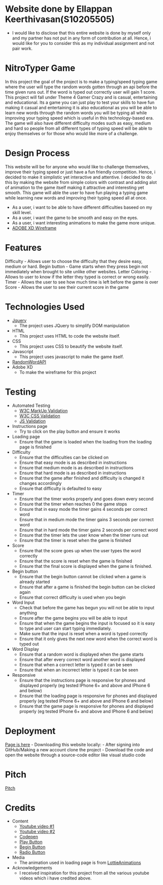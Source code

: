 # Website done by Ellappan Keerthivasan(S10205505)
- I would like to disclose that this entire website is done by myself only and my partner has not put in any form of contribution at all. Hence, i would like for you to consider this as my individual assignment and not pair work.
# NitroTyper Game
In this project the goal of the project is to make a typing/speed typing game where the user will type the random words gotten through an api before the time given runs out. If the word is typed out correctly user will gain 1 score. This project will fall under Theme 4 Gamer Crazy and is casual, entertaining and educational. Its a game you can just play to test your skills to have fun making it casual and entertaining it is also educational as you will be able to learn new words through the random words you will be typing all while improving your typing speed which is useful in this technology-based era. The game will also have different difficulty modes such as easy, medium and hard so people from all different types of typing speed will be able to enjoy themselves or for those who would like more of a challenge.
# Design Process
This website will be for anyone who would like to challenge themselves, improve their typing speed or just have a fun friendly competition. Hence, i decided to make it simplistic yet interactive and attentive. I decided to do this by making the website from simple colors with contrast and adding alot of animation to the game itself making it attractive and interesting yet smooth. This game will able the user to have fun playing a typing game while learning new words and improving their typing speed all at once.
- As a user, i want to be able to have different difficulties baseed on my skill level.
- As a user, i want the game to be smooth and easy on the eyes.
- As a user, i want interesting animations to make the game more unique.
- [ADOBE XD Wireframe](https://xd.adobe.com/view/b9c97b7a-c4ff-4405-ab44-d11395ed72df-ec9a/)
# Features
Difficulty -  Allows user to choose the difficulty that they desire easy, medium or hard.
Begin button - Game starts when they press begin not immediately when brought to site unlike other websites.
Letter Coloring - Allows to user to know if the letter they typed is correct or wrong easily.
Timer - Allows the user to see how much time is left before the game is over
Score - Allows the user to see their current score in the game
# Technologies Used
- [Jquery](https://jquery.com/)
    - The project uses JQuery to simplify DOM manipulation
- HTML
    - This project uses HTML to code the website itself.
- CSS
    - This project uses CSS to beautify the website itself.
- Javascript
    - This project uses javascript to make the game itself.
- [RandomWordAPI](https://random-word-api.herokuapp.com/home)
- Adobe XD
    - To make the wireframe for this project
# Testing
- Automated Testing
    - [W3C MarkUp Validation](https://validator.w3.org)
    - [W3C CSS Validation](https://jigsaw.w3.org/css-validator/)
    - [JS Validation](https://jshint.com/)
- Instructions page
    - Try to click on the play button and ensure it works
- Loading page
    - Ensure that the game is loaded when the loading from the loading page is finished
- Difficulty
    - Ensure that the difficulties can be clicked on
    - Ensure that easy mode is as described in instructions
    - Ensure that medium mode is as described in instructions
    - Ensure that hard mode is as described in instructions
    - Ensure that the game after finished and difficulty is changed it changes accordingly
    - Ensure that difficulty is defaulted to easy
- Timer
    - Ensure that the timer works properly and goes down every second
    - Ensure that the timer when reaches 0 the game stops
    - Ensure that in easy mode the timer gains 4 seconds per correct word
    - Ensure that in medium mode the timer gains 3 seconds per correct word
    - Ensure that in hard mode the timer gains 2 seconds per correct word
    - Ensure that the timer lets the user know when the timer runs out
    - Ensure that the timer is reset when the game is finished
- Score
    - Ensure that the score goes up when the user types the word correctly
    - Ensure that the score is reset when the game is finished
    - Ensure that the final score is displayed when the game is finished.
- Begin button
    - Ensure that the begin button cannot be clicked when a game is already started
    - Ensure that after a game is finished the begin button can be clicked again
    - Ensure that correct difficulty is used when you begin
- Word Input
    - Check that before the game has begun you will not be able to input anything
    - Ensure after the game begins you will be able to input
    - Ensure that when the game begins the input is focused so it is easy to type and user can start typing immediately.
    - Make sure that the input is reset when a word is typed correctly
    - Ensure that it only gives the next new word when the correct word is typed out
- Word Display
    - Ensure that a random word is displayed when the game starts
    - Ensure that after every correct word another word is displayed
    - Ensure that when a correct letter is typed it can be seen
    - Ensure that when an incorrect letter is typed it can be seen
- Responsive
    - Ensure that the instructions page is responsive for phones and displayed properly (eg tested IPhone 6+ and above and IPhone 6 and below)
    - Ensure that the loading page is responsive for phones and displayed properly (eg tested IPhone 6+ and above and IPhone 6 and below)
    - Ensure that the game page is responsive for phones and displayed properly (eg tested IPhone 6+ and above and IPhone 6 and below)
# Deployment
[Page is here](https://supernovav2.github.io/IDAssignment3TypingGame/)
    - Downloading this website locally:
        - After signing into GitHub/Making a new account clone the project
        - Download the code and open the website through a source-code editor like visual studio code
# Pitch
[Pitch](https://drive.google.com/file/d/1_MYyBaQS3opBx5nb5PMNOe58zHJ2xsmZ/view?usp=sharing)
# Credits
- Content
    - [Youtube video #1](https://www.youtube.com/watch?v=R-7eQIHRszQ)
    - [Youtube video #2](https://www.youtube.com/watch?v=Yw-SYSG-028)
    - [Codepen](https://codepen.io/VonHeikemen/pen/yLNzGEo)
    - [Play Button](https://codepen.io/Krar/pen/qYLzXN)
    - [Begin Button](https://www.fabriziovanmarciano.com/button-styles/)
    - [Radio Button](https://markheath.net/post/customize-radio-button-css)
- Media
    - The animation used in loading page is from [LottieAnimations](https://lottiefiles.com/)
- Acknowledgements
    - I received inspiration for this project from all the various youtube videos which i have credited above.
